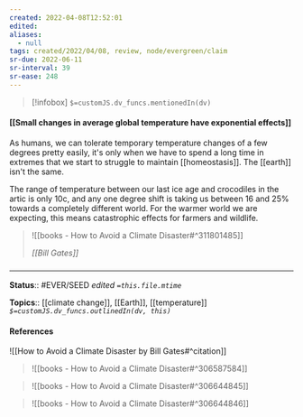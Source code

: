 ```yaml
---
created: 2022-04-08T12:52:01 
edited: 
aliases:
  - null
tags: created/2022/04/08, review, node/evergreen/claim
sr-due: 2022-06-11
sr-interval: 39
sr-ease: 248
---
```

> [!infobox]
`$=customJS.dv_funcs.mentionedIn(dv)`

#### [[Small changes in average global temperature have exponential effects]]

As humans, we can tolerate temporary temperature changes of a few degrees pretty easily, it's only when we have to spend a long time in extremes that we start to struggle to maintain [[homeostasis]].
The [[earth]] isn't the same.

The range of temperature between our last ice age and crocodiles in the artic is only 10c, and any one degree shift is taking us between 16 and 25% towards a completely different world. For the warmer world we are expecting, this means catastrophic effects for farmers and wildlife.


> ![[books - How to Avoid a Climate Disaster#^311801485]]
> 
> <cite>[[Bill Gates]]</cite>


### <hr class="footnote"/>

**Status**:: #EVER/SEED 
*edited `=this.file.mtime`*

**Topics**:: [[climate change]], [[Earth]], [[temperature]]
*`$=customJS.dv_funcs.outlinedIn(dv, this)`*

#### References

![[How to Avoid a Climate Disaster by Bill Gates#^citation]]

> ![[books - How to Avoid a Climate Disaster#^306587584]]

> ![[books - How to Avoid a Climate Disaster#^306644845]]

> ![[books - How to Avoid a Climate Disaster#^306644846]]
